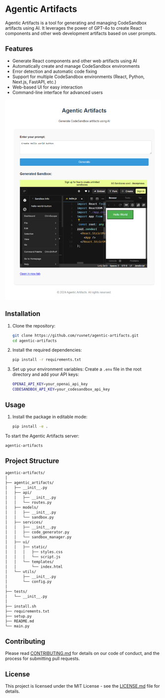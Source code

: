 # Agentic Artifacts

Agentic Artifacts is a tool for generating and managing CodeSandbox artifacts using AI. It leverages the power of GPT-4o to create React components and other web development artifacts based on user prompts.

## Features

- Generate React components and other web artifacts using AI
- Automatically create and manage CodeSandbox environments
- Error detection and automatic code fixing
- Support for multiple CodeSandbox environments (React, Python, Next.js, FastAPI, etc.)
- Web-based UI for easy interaction
- Command-line interface for advanced users


![Agentic Artifacts Screenshot](./assets/screen-shot-1.png)

## Installation

1. Clone the repository:
   ```sh
   git clone https://github.com/ruvnet/agentic-artifacts.git
   cd agentic-artifacts
   ```

2. Install the required dependencies:
   ```sh
   pip install -r requirements.txt
   ```

3. Set up your environment variables:
   Create a `.env` file in the root directory and add your API keys:
   ```sh
   OPENAI_API_KEY=your_openai_api_key
   CODESANDBOX_API_KEY=your_codesandbox_api_key
   ```

## Usage

1. Install the package in editable mode:
   ```sh
   pip install -e .
   ```

To start the Agentic Artifacts server:

```sh
agentic-artifacts
```

## Project Structure

```
agentic-artifacts/
│
├── agentic_artifacts/
│   ├── __init__.py
│   ├── api/
│   │   ├── __init__.py
│   │   └── routes.py
│   ├── models/
│   │   ├── __init__.py
│   │   └── sandbox.py
│   ├── services/
│   │   ├── __init__.py
│   │   ├── code_generator.py
│   │   └── sandbox_manager.py
│   ├── ui/
│   │   ├── static/
│   │   │   ├── styles.css
│   │   │   └── script.js
│   │   └── templates/
│   │       └── index.html
│   └── utils/
│       ├── __init__.py
│       └── config.py
│
├── tests/
│   └── __init__.py
│
├── install.sh
├── requirements.txt
├── setup.py
├── README.md
└── main.py
```

## Contributing

Please read [CONTRIBUTING.md](./CONTRIBUTING.md) for details on our code of conduct, and the process for submitting pull requests.

## License

This project is licensed under the MIT License - see the [LICENSE.md](LICENSE.md) file for details.
